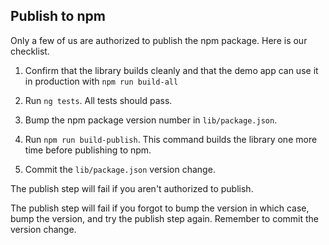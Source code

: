 ## Publish to npm

Only a few of us are authorized to publish the npm package.
Here is our checklist.

1. Confirm that the library builds cleanly and that the demo app can use it in production with `npm run build-all`

1. Run `ng tests`. All tests should pass.

1. Bump the npm package version number in `lib/package.json`.

1. Run `npm run build-publish`. This command builds the library one more time before publishing to npm.

1. Commit the `lib/package.json` version change.

The publish step will fail if you aren't authorized to publish.

The publish step will fail if you forgot to bump the version in which case, bump the version, and try the publish step again. Remember to commit the version change.